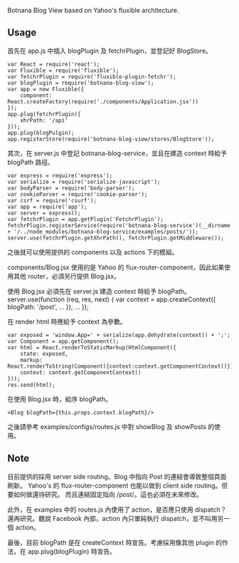Botnana Blog View based on Yahoo's fluxible architecture.

<h2>Usage</h2>

首先在 app.js 中插入 blogPlugin 及 fetchrPlugin，並登記好 BlogStore。

    var React = require('react');
    var Fluxible = require('fluxible');
    var fetchrPlugin = require('fluxible-plugin-fetchr');
    var blogPlugin = require('botnana-blog-view');
    var app = new Fluxible({
        component: React.createFactory(require('./components/Application.jsx'))
    });
    app.plug(fetchrPlugin({
        xhrPath: '/api'
    }));
    app.plug(blogPulgin);
    app.registerStore(require('botnana-blog-view/stores/BlogStore'));
    
其次，在 server.js 中登記 botnana-blog-service，並且在建造 context 時給予 blogPath 路徑。

    var express = require('express');
    var serialize = require('serialize-javascript');
    var bodyParser = require('body-parser');
    var cookieParser = require('cookie-parser');
    var csrf = require('csurf');
    var app = require('app');
    var server = express();
    var fetchrPlugin = app.getPlugin('FetchrPlugin');
    fetchrPlugin.registerService(require('botnana-blog-service')(__dirname + '/../node_modules/botnana-blog-service/examples/posts/'));
    server.use(fetchrPlugin.getXhrPath(), fetchrPlugin.getMiddleware());

之後就可以使用提供的 components 以及 actions 下的模組。

components/Blog.jsx 使用的是 Yahoo 的 flux-router-component，因此如果使用其他 router，必須另行提供 Blog.jsx。

使用 Blog.jsx 必須先在 server.js 建造 context 時給予 blogPath。
    server.use(function (req, res, next) {
        var context = app.createContext({
            blogPath: '/post',
            ...
        });
        ...
    });

在 render html 時應給予 context 為參數。

    var exposed = 'window.App=' + serialize(app.dehydrate(context)) + ';';
    var Component = app.getComponent();
    var html = React.renderToStaticMarkup(HtmlComponent({
        state: exposed,
        markup: React.renderToString(Component({context:context.getComponentContext()})),
        context: context.getComponentContext()
    }));
    res.send(html);

在使用 Blog.jsx 時，給序 blogPath。

    <Blog blogPath={this.props.context.blogPath}/>


之後請參考 examples/configs/routes.js 中對 showBlog 及 showPosts 的使用。

<h2>Note</h2>

目前提供的採用 server side routing。Blog 中指向 Post 的連結會導致整個頁面刷新。
Yahoo's 的 flux-router-component 也能以做到 client side routing。但要如何做還待研究。
而且連結固定指向 /post/。這也必須在未來修改。

此外，在 examples 中的 routes.js 內使用了 action，是否應只使用 dispatch？還再研究。聽說 Facebook 內部，action 內只單純執行 dispatch，並不叫用另一個 action。

最後，目前 blogPath 是在 createContext 時宣告。考慮採用像其他 plugin 的作法，在 app.plug(blogPlugin) 時宣告。

